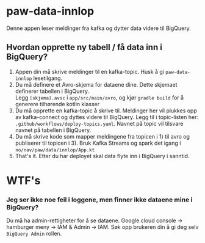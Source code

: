 # paw-data-innlop

Denne appen leser meldinger fra kafka og dytter data videre til BigQuery.

## Hvordan opprette ny tabell / få data inn i BigQuery?

1. Appen din må skrive meldinger til en kafka-topic. Husk å gi `paw-data-innlop` lesetilgang.
2. Du må definere et Avro-skjema for dataene dine. Dette skjemaet definerer tabellen i BigQuery.  
Legg `[skjema].avsc` i `app/src/main/avro`, og kjør `gradle build` for å generere tilhørende kotlin klasser
3. Du må opprette en kafka-topic å skrive til. Meldinger her vil plukkes opp av kafka-connect og dyttes videre til BigQuery. 
Legg til i topic-listen her: `.github/workflows/deploy-topics.yaml`. Navnet på topic vil tilsvare navnet på tabellen i BigQuery.
4. Du må skrive kode som mapper meldingene fra topicen i 1) til avro og publiserer til topicen i 3).
Bruk Kafka Streams og spark det igang i `no/nav/paw/data/innlop/App.kt`
5. That's it. Etter du har deployet skal data flyte inn i BigQuery i sanntid.


# WTF's

### Jeg ser ikke noe feil i loggene, men finner ikke dataene mine i BigQuery?
Du må ha admin-rettigheter for å se dataene. Google cloud console -> hamburger meny -> IAM & Admin -> IAM. Søk opp brukeren din å gi deg selv `BigQuery Admin` rollen.
